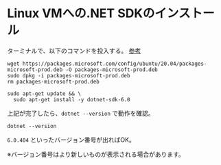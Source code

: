 # Linux VMへの.NET SDKのインストール

ターミナルで、以下のコマンドを投入する。 [参考](https://learn.microsoft.com/ja-jp/dotnet/core/install/linux-ubuntu#2004)

```
wget https://packages.microsoft.com/config/ubuntu/20.04/packages-microsoft-prod.deb -O packages-microsoft-prod.deb
sudo dpkg -i packages-microsoft-prod.deb
rm packages-microsoft-prod.deb

sudo apt-get update && \
  sudo apt-get install -y dotnet-sdk-6.0
```

<!--
```
wget https://packages.microsoft.com/config/ubuntu/18.04/packages-microsoft-prod.deb -O packages-microsoft-prod.deb
sudo dpkg -i packages-microsoft-prod.deb
rm packages-microsoft-prod.deb
sudo apt-get update; \
sudo apt-get install -y apt-transport-https && \
sudo apt-get update && \
sudo apt-get install -y dotnet-sdk-6.0
```
-->

上記が完了したら、`dotnet --version` で動作を確認。

```
dotnet --version
```

`6.0.404` といったバージョン番号が出ればOK。

※バージョン番号はより新しいものが表示される場合があります。
